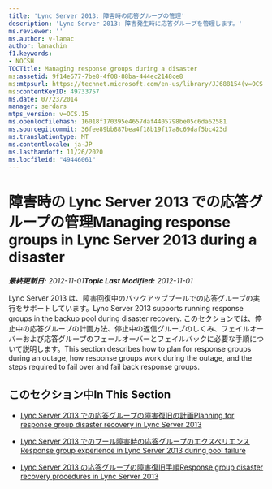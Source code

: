 ```yaml
---
title: 'Lync Server 2013: 障害時の応答グループの管理'
description: 'Lync Server 2013: 障害発生時に応答グループを管理します。'
ms.reviewer: ''
ms.author: v-lanac
author: lanachin
f1.keywords:
- NOCSH
TOCTitle: Managing response groups during a disaster
ms:assetid: 9f14e677-7be8-4f08-88ba-444ec2148ce8
ms:mtpsurl: https://technet.microsoft.com/en-us/library/JJ688154(v=OCS.15)
ms:contentKeyID: 49733757
ms.date: 07/23/2014
manager: serdars
mtps_version: v=OCS.15
ms.openlocfilehash: 16018f170395e4657daf4405798be05c6da62581
ms.sourcegitcommit: 36fee89bb887bea4f18b19f17a8c69daf5bc423d
ms.translationtype: MT
ms.contentlocale: ja-JP
ms.lasthandoff: 11/26/2020
ms.locfileid: "49446061"
---
```

# <a name="managing-response-groups-in-lync-server-2013-during-a-disaster"></a><span data-ttu-id="3f91a-103">障害時の Lync Server 2013 での応答グループの管理</span><span class="sxs-lookup"><span data-stu-id="3f91a-103">Managing response groups in Lync Server 2013 during a disaster</span></span>

<div data-xmlns="http://www.w3.org/1999/xhtml">

<div class="topic" data-xmlns="http://www.w3.org/1999/xhtml" data-msxsl="urn:schemas-microsoft-com:xslt" data-cs="https://msdn.microsoft.com/">

<div data-asp="https://msdn2.microsoft.com/asp">



</div>

<div id="mainSection">

<div id="mainBody"><span data-ttu-id="3f91a-104">

<span> </span></span><span class="sxs-lookup"><span data-stu-id="3f91a-104">

<span> </span></span></span>

<span data-ttu-id="3f91a-105">_**最終更新日:** 2012-11-01_</span><span class="sxs-lookup"><span data-stu-id="3f91a-105">_**Topic Last Modified:** 2012-11-01_</span></span>

<span data-ttu-id="3f91a-106">Lync Server 2013 は、障害回復中のバックアッププールでの応答グループの実行をサポートしています。</span><span class="sxs-lookup"><span data-stu-id="3f91a-106">Lync Server 2013 supports running response groups in the backup pool during disaster recovery.</span></span> <span data-ttu-id="3f91a-107">このセクションでは、停止中の応答グループの計画方法、停止中の返信グループのしくみ、フェイルオーバーおよび応答グループのフェールオーバーとフェイルバックに必要な手順について説明します。</span><span class="sxs-lookup"><span data-stu-id="3f91a-107">This section describes how to plan for response groups during an outage, how response groups work during the outage, and the steps required to fail over and fail back response groups.</span></span>

<div>

## <a name="in-this-section"></a><span data-ttu-id="3f91a-108">このセクション中</span><span class="sxs-lookup"><span data-stu-id="3f91a-108">In This Section</span></span>

  - [<span data-ttu-id="3f91a-109">Lync Server 2013 での応答グループの障害復旧の計画</span><span class="sxs-lookup"><span data-stu-id="3f91a-109">Planning for response group disaster recovery in Lync Server 2013</span></span>](lync-server-2013-planning-for-response-group-disaster-recovery.md)

  - [<span data-ttu-id="3f91a-110">Lync Server 2013 でのプール障害時の応答グループのエクスペリエンス</span><span class="sxs-lookup"><span data-stu-id="3f91a-110">Response group experience in Lync Server 2013 during pool failure</span></span>](lync-server-2013-response-group-experience-during-pool-failure.md)

  - [<span data-ttu-id="3f91a-111">Lync Server 2013 の応答グループの障害復旧手順</span><span class="sxs-lookup"><span data-stu-id="3f91a-111">Response group disaster recovery procedures in Lync Server 2013</span></span>](lync-server-2013-response-group-disaster-recovery-procedures.md)

<span data-ttu-id="3f91a-112"></div>

</div>

<span> </span>

</div>

</div>

</span><span class="sxs-lookup"><span data-stu-id="3f91a-112"></div>

</div>

<span> </span>

</div>

</div>

</span></span></div>

